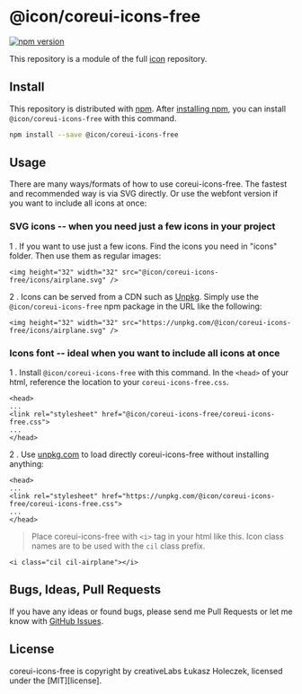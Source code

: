# @icon/coreui-icons-free

[![npm version](https://img.shields.io/npm/v/@icon/coreui-icons-free.svg)](https://www.npmjs.org/package/@icon/coreui-icons-free)

This repository is a module of the full [icon][icon] repository.

## Install

This repository is distributed with [npm]. After [installing npm][install-npm], you can install `@icon/coreui-icons-free` with this command.

```bash
npm install --save @icon/coreui-icons-free
```

## Usage

There are many ways/formats of how to use coreui-icons-free. The fastest and recommended way is via SVG directly. Or use the webfont version if you want to include all icons at once:

### SVG icons -- when you need just a few icons in your project

1 . If you want to use just a few icons. Find the icons you need in "icons" folder. Then use them as regular images:

```
<img height="32" width="32" src="@icon/coreui-icons-free/icons/airplane.svg" />
```

2 . Icons can be served from a CDN such as [Unpkg][Unpkg]. Simply use the `@icon/coreui-icons-free` npm package in the URL like the following:

```
<img height="32" width="32" src="https://unpkg.com/@icon/coreui-icons-free/icons/airplane.svg" />
```

### Icons font -- ideal when you want to include all icons at once

1 . Install `@icon/coreui-icons-free` with this command. In the `<head>` of your html, reference the location to your `coreui-icons-free.css`.

```
<head>
...
<link rel="stylesheet" href="@icon/coreui-icons-free/coreui-icons-free.css">
...
</head>
```

2 . Use [unpkg.com][Unpkg] to load directly coreui-icons-free without installing anything:

```
<head>
...
<link rel="stylesheet" href="https://unpkg.com/@icon/coreui-icons-free/coreui-icons-free.css">
...
</head>
```

> Place coreui-icons-free with `<i>` tag in your html like this. Icon class names are to be used with the `cil` class prefix.

```
<i class="cil cil-airplane"></i>
```


## Bugs, Ideas, Pull Requests

If you have any ideas or found bugs, please send me Pull Requests or let me know with [GitHub Issues][github issues].

## License

coreui-icons-free is copyright by creativeLabs Łukasz Holeczek, licensed under the [MIT][license].

[MIT]: https://opensource.org/licenses/MIT
[SIL]: http://scripts.sil.org/OFL
[icon]: https://github.com/thecreation/icons
[npm]: https://www.npmjs.com/
[install-npm]: https://docs.npmjs.com/getting-started/installing-node
[sass]: http://sass-lang.com/
[github issues]: https://github.com/thecreation/icons/issues
[Unpkg]: https://unpkg.com